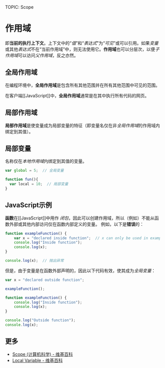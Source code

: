 TOPIC: Scope

# 作用域

即**当前的执行上下文**。上下文中的“*值*”和“*表达式*”为“*可见*”或可以引用。如果*变量*或其他*表达式*不在“当前作用域”中，则无法使用它。**作用域**也可以分层次，以便*子作用域*可以访问*父作用域*，反之亦然。

## 全局作用域

在编程环境中，**全局作用域**是包含所有其他范围并在所有其他范围中可见的范围。

在客户端[[JavaScript]]中，**全局作用域**通常是在其中执行所有代码的网页。

## 局部作用域

**局部作用域**是使变量成为局部变量的特征（即变量名仅在非*全局作用域*的作用域内绑定到其值）。

## 局部变量

名称仅在*本地作用域*内绑定到其值的变量。

```javascript
var global = 5;  // 全局变量

function fun(){
  var local = 10;  // 局部变量
}
```

## JavaScript示例

**函数**在[[JavaScript]]中用作 *闭包*，因此可以创建作用域，所以（例如）不能从函数外部或其他内部访问仅在函数内部定义的变量。 例如，以下是**错误**的：

```javascript
function exampleFunction() {
    var x = "declared inside function";  // x can only be used in exampleFunction
    console.log("Inside function");
    console.log(x);
}

console.log(x);  // 抛出异常
```

但是，由于变量是在函数外部声明的，因此以下代码有效，使其成为*全局变量*：

```javascript
var x = "declared outside function";

exampleFunction();

function exampleFunction() {
    console.log("Inside function");
    console.log(x);
}

console.log("Outside function");
console.log(x);
```

## 更多

- [Scope (计算机科学) - 维基百科](https://en.wikipedia.org/wiki/Scope%20(computer%20science))
- [Local Variable - 维基百科](https://en.wikipedia.org/wiki/Local%20variable)
